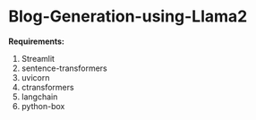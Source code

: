 # Blog-Generation-using-Llama2

**Requirements:**
1. Streamlit
2. sentence-transformers
3. uvicorn
4. ctransformers
5. langchain
6. python-box
